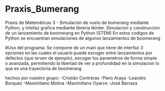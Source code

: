 # Praxis_Bumerang
Praxis de Matemáticas 3 - Simulación de vuelo de bumerang mediante Python, y intefaz grafica mediante libreria tkinter.
Simulacion y construccion de un lanzamiento de boomerang en Python (STEM) En estos codigos de Python se encuentran simulaciones de algunos lanzamientos de boomerang

#Uso del programa:
  Se compone de un main que tiene de interfaz 3 opciones en las cuales el usuario puede escoger entre lanzamientos por defectos (que sirven de ejemplo), escoger los parametros de forma simple o avanzada, permitiendo la libertad de ver a profundidad en la simulacion lo que es una trayectoria de boomerang

hechos por nuestro grupo: -Cristián Contreras -Piero Araya -Leandro Borquez -Maximiliano Molina -Maximiliano Oyarce -José Barraza

